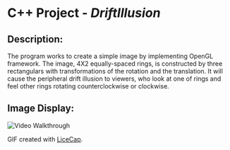 # C++ Project - *DriftIllusion*

## Description:
The program works to create a simple image by implementing OpenGL framework.   The image, 4X2 equally-spaced rings, is constructed by three rectangulars with transformations of the rotation and the translation.  It will cause the peripheral drift illusion to viewers, who look at one of rings and feel other rings rotating counterclockwise or clockwise.

## Image Display:

<img src='' title='Video Walkthrough' width='' alt='Video Walkthrough' />

GIF created with [LiceCap](http://www.cockos.com/licecap/).
